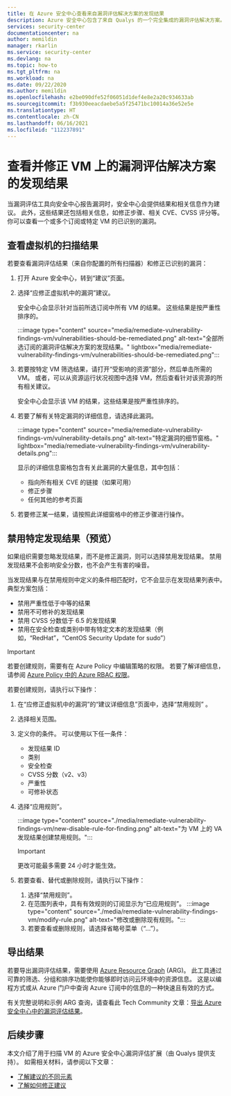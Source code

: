 ```yaml
---
title: 在 Azure 安全中心查看来自漏洞评估解决方案的发现结果
description: Azure 安全中心包含了来自 Qualys 的一个完全集成的漏洞评估解决方案。 在此页面上了解有关此安全中心扩展的详细信息。
services: security-center
documentationcenter: na
author: memildin
manager: rkarlin
ms.service: security-center
ms.devlang: na
ms.topic: how-to
ms.tgt_pltfrm: na
ms.workload: na
ms.date: 09/22/2020
ms.author: memildin
ms.openlocfilehash: e2be090dfe52f06051d1def4e8e2a20c934633ab
ms.sourcegitcommit: f3b930eeacdaebe5a5f25471bc10014a36e52e5e
ms.translationtype: HT
ms.contentlocale: zh-CN
ms.lasthandoff: 06/16/2021
ms.locfileid: "112237891"
---
```

# <a name="view-and-remediate-findings-from-vulnerability-assessment-solutions-on-your-vms"></a>查看并修正 VM 上的漏洞评估解决方案的发现结果

当漏洞评估工具向安全中心报告漏洞时，安全中心会提供结果和相关信息作为建议。 此外，这些结果还包括相关信息，如修正步骤、相关 CVE、CVSS 评分等。 你可以查看一个或多个订阅或特定 VM 的已识别的漏洞。

## <a name="view-findings-from-the-scans-of-your-virtual-machines"></a>查看虚拟机的扫描结果

若要查看漏洞评估结果（来自你配置的所有扫描器）和修正已识别的漏洞：

1. 打开 Azure 安全中心，转到“建议”页面。 

1. 选择“应修正虚拟机中的漏洞”建议。

    安全中心会显示针对当前所选订阅中所有 VM 的结果。 这些结果是按严重性排序的。 

    :::image type="content" source="media/remediate-vulnerability-findings-vm/vulnerabilities-should-be-remediated.png" alt-text="全部所选订阅的漏洞评估解决方案的发现结果。" lightbox="media/remediate-vulnerability-findings-vm/vulnerabilities-should-be-remediated.png":::

1. 若要按特定 VM 筛选结果，请打开“受影响的资源”部分，然后单击所需的 VM。 或者，可以从资源运行状况视图中选择 VM，然后查看针对该资源的所有相关建议。

    安全中心会显示该 VM 的结果，这些结果是按严重性排序的。 

1. 若要了解有关特定漏洞的详细信息，请选择此漏洞。 

    :::image type="content" source="media/remediate-vulnerability-findings-vm/vulnerability-details.png" alt-text="特定漏洞的细节窗格。" lightbox="media/remediate-vulnerability-findings-vm/vulnerability-details.png":::

    显示的详细信息窗格包含有关此漏洞的大量信息，其中包括：
    
    * 指向所有相关 CVE 的链接（如果可用）
    * 修正步骤
    * 任何其他的参考页面

1. 若要修正某一结果，请按照此详细窗格中的修正步骤进行操作。


## <a name="disable-specific-findings-preview"></a>禁用特定发现结果（预览）

如果组织需要忽略发现结果，而不是修正漏洞，则可以选择禁用发现结果。 禁用发现结果不会影响安全分数，也不会产生有害的噪音。

当发现结果与在禁用规则中定义的条件相匹配时，它不会显示在发现结果列表中。 典型方案包括：

- 禁用严重性低于中等的结果
- 禁用不可修补的发现结果
- 禁用 CVSS 分数低于 6.5 的发现结果
- 禁用在安全检查或类别中带有特定文本的发现结果（例如，“RedHat”，“CentOS Security Update for sudo”）

> [!IMPORTANT]
> 若要创建规则，需要有在 Azure Policy 中编辑策略的权限。 若要了解详细信息，请参阅 [Azure Policy 中的 Azure RBAC 权限](../governance/policy/overview.md#azure-rbac-permissions-in-azure-policy)。

若要创建规则，请执行以下操作：

1. 在“应修正虚拟机中的漏洞”的“建议详细信息”页面中，选择“禁用规则” 。

1. 选择相关范围。

1. 定义你的条件。 可以使用以下任一条件： 
    - 发现结果 ID 
    - 类别
    - 安全检查 
    - CVSS 分数（v2、v3） 
    - 严重性 
    - 可修补状态 

1. 选择“应用规则”。

    :::image type="content" source="./media/remediate-vulnerability-findings-vm/new-disable-rule-for-finding.png" alt-text="为 VM 上的 VA 发现结果创建禁用规则。":::

    > [!IMPORTANT]
    > 更改可能最多需要 24 小时才能生效。

1. 若要查看、替代或删除规则，请执行以下操作： 
    1. 选择“禁用规则”。
    1. 在范围列表中，具有有效规则的订阅显示为“已应用规则”。
        :::image type="content" source="./media/remediate-vulnerability-findings-vm/modify-rule.png" alt-text="修改或删除现有规则。":::
    1. 若要查看或删除规则，请选择省略号菜单（“...”）。
        

## <a name="export-the-results"></a>导出结果

若要导出漏洞评估结果，需要使用 [Azure Resource Graph](https://azure.microsoft.com/features/resource-graph/) (ARG)。 此工具通过可靠的筛选、分组和排序功能使你能够即时访问云环境中的资源信息。 这是以编程方式或从 Azure 门户中查询 Azure 订阅中的信息的一种快速且有效的方式。

有关完整说明和示例 ARG 查询，请查看此 Tech Community 文章：[导出 Azure 安全中心中的漏洞评估结果](https://techcommunity.microsoft.com/t5/azure-security-center/exporting-vulnerability-assessment-results-in-azure-security/ba-p/1212091)。



## <a name="next-steps"></a>后续步骤
本文介绍了用于扫描 VM 的 Azure 安全中心漏洞评估扩展（由 Qualys 提供支持）。 如需相关材料，请参阅以下文章：

- [了解建议的不同元素](security-center-recommendations.md)
- [了解如何修正建议](security-center-remediate-recommendations.md)